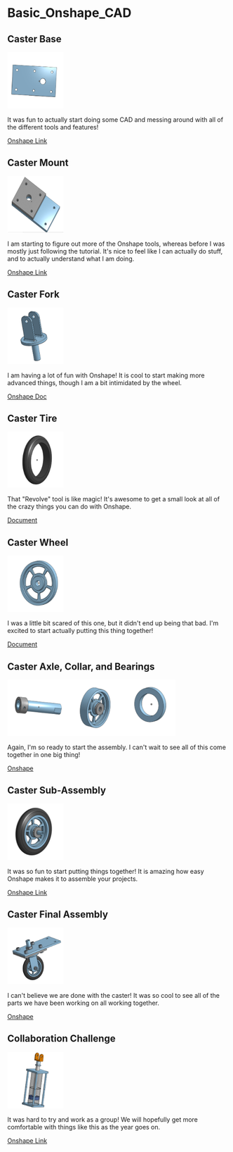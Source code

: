 # Basic_Onshape_CAD

## Caster Base

<img src="images/Caster Base.png" alt="Caster Base" width="128" height="128">

It was fun to actually start doing some CAD and messing around with all of the different tools and features!

[Onshape Link](https://cvilleschools.onshape.com/documents/3e74296bc327d1fba3616e2e/w/395f1dc6eb1defe881c951d6/e/d78d00db6e33c7b0fbdabf87)

## Caster Mount

<img src="images/Caster Mount.png" alt="Caster Mount" width="128" height="128">

I am starting to figure out more of the Onshape tools, whereas before I was mostly just following the tutorial. It's nice to feel like I can actually do stuff, and to actually understand what I am doing.

[Onshape Link](https://cvilleschools.onshape.com/documents/3e74296bc327d1fba3616e2e/w/395f1dc6eb1defe881c951d6/e/d78d00db6e33c7b0fbdabf87)

## Caster Fork

<img src="images/Caster Fork.png" alt="Caster Fork" width="128" height="128">

I am having a lot of fun with Onshape! It is cool to start making more advanced things, though I am a bit intimidated by the wheel.

[Onshape Doc](https://cvilleschools.onshape.com/documents/3e74296bc327d1fba3616e2e/w/395f1dc6eb1defe881c951d6/e/c696d5bce44de5e508c743fb)

## Caster Tire

<img src="images/Caster Tire.png" alt="Caster Tire" width="128" height="128">

That "Revolve" tool is like magic! It's awesome to get a small look at all of the crazy things you can do with Onshape. 

[Document](https://cvilleschools.onshape.com/documents/3e74296bc327d1fba3616e2e/w/395f1dc6eb1defe881c951d6/e/7ab34174e77ac61fae9f7070)

## Caster Wheel

<img src="images/Caster Wheel.png" alt="Caster Wheel" width="128" height="128">

I was a little bit scared of this one, but it didn't end up being that bad. I'm excited to start actually putting this thing together!

[Document](https://cvilleschools.onshape.com/documents/3e74296bc327d1fba3616e2e/w/395f1dc6eb1defe881c951d6/e/eeafc942455569a6a76c8ddc)

## Caster Axle, Collar, and Bearings

<img src="images/Axle.png" alt="Axle" width="128" height="128"><img src="images/WheelWasher.png" alt="Wheel" width="128" height="128"><img src="images/Washer.png" alt="Washer" width="128" height="128">

Again, I'm so ready to start the assembly. I can't wait to see all of this come together in one big thing!

[Onshape](https://cvilleschools.onshape.com/documents/3e74296bc327d1fba3616e2e/w/395f1dc6eb1defe881c951d6/e/e7a1acd2b5bfa23757ab1f50)

## Caster Sub-Assembly

<img src="images/SubAssembly.png" alt="Sub-Assembly" width="128" height="128">

It was so fun to start putting things together! It is amazing how easy Onshape makes it to assemble your projects.

[Onshape Link](https://cvilleschools.onshape.com/documents/3e74296bc327d1fba3616e2e/w/395f1dc6eb1defe881c951d6/e/8794be0736bcc05e11dcb0e5)

## Caster Final Assembly

<img src="images/Final Assembly.png" alt="Final Assembly" width="128" height="128">

I can't believe we are done with the caster! It was so cool to see all of the parts we have been working on all working together.

[Onshape](https://cvilleschools.onshape.com/documents/3e74296bc327d1fba3616e2e/w/395f1dc6eb1defe881c951d6/e/eea73beb2a465187bf4fca33)

## Collaboration Challenge

<img src="images/Collaboration.png" alt="Collaboration" width="128" height="128">

It was hard to try and work as a group! We will hopefully get more comfortable with things like this as the year goes on.

[Onshape Link](https://cvilleschools.onshape.com/documents/8b4f9bf4027a97fcdeb89980/w/0eef92a55e881997c797de99/e/f346c646641a7a25fbd39063)
